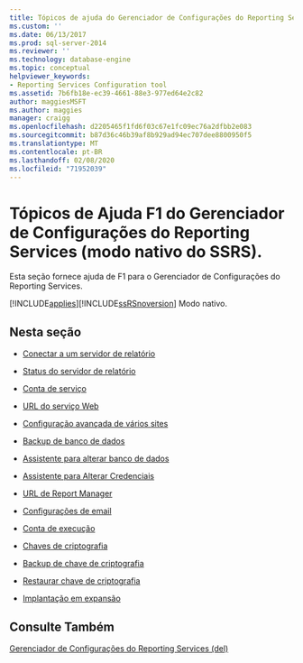 ```yaml
---
title: Tópicos de ajuda do Gerenciador de Configurações do Reporting Services F1 (modo nativo do SSRS) | Microsoft Docs
ms.custom: ''
ms.date: 06/13/2017
ms.prod: sql-server-2014
ms.reviewer: ''
ms.technology: database-engine
ms.topic: conceptual
helpviewer_keywords:
- Reporting Services Configuration tool
ms.assetid: 7b6fb18e-ec39-4661-88e3-977ed64e2c82
author: maggiesMSFT
ms.author: maggies
manager: craigg
ms.openlocfilehash: d2205465f1fd6f03c67e1fc09ec76a2dfbb2e083
ms.sourcegitcommit: b87d36c46b39af8b929ad94ec707dee8800950f5
ms.translationtype: MT
ms.contentlocale: pt-BR
ms.lasthandoff: 02/08/2020
ms.locfileid: "71952039"
---
```

# <a name="reporting-services-configuration-manager-f1-help-topics-ssrs-native-mode"></a>Tópicos de Ajuda F1 do Gerenciador de Configurações do Reporting Services (modo nativo do SSRS).
  Esta seção fornece ajuda de F1 para o Gerenciador de Configurações do Reporting Services.  
  
 [!INCLUDE[applies](../../includes/applies-md.md)][!INCLUDE[ssRSnoversion](../../includes/ssrsnoversion-md.md)] Modo nativo.  
  
## <a name="in-this-section"></a>Nesta seção  
  
-   [Conectar a um servidor de relatório](../../../2014/sql-server/install/connect-to-a-native-mode-report-server.md)  
  
-   [Status do servidor de relatório](../../../2014/sql-server/install/report-server-status-ssrs-native-mode.md)  
  
-   [Conta de serviço](../../../2014/sql-server/install/service-account-ssrs-native-mode.md)  
  
-   [URL do serviço Web](../../../2014/sql-server/install/web-service-url-ssrs-native-mode.md)  
  
-   [Configuração avançada de vários sites](../../../2014/sql-server/install/advanced-multiple-web-site-configuration-ssrs-native-mode.md)  
  
-   [Backup de banco de dados](../../../2014/sql-server/install/database-ssrs-native-mode.md)  
  
-   [Assistente para alterar banco de dados](../../../2014/sql-server/install/change-database-wizard-ssrs-native-mode.md)  
  
-   [Assistente para Alterar Credenciais](../../../2014/sql-server/install/change-credentials-wizard-ssrs-native-mode.md)  
  
-   [URL de Report Manager](../../../2014/sql-server/install/report-manager-url-ssrs-native-mode.md)  
  
-   [Configurações de email](../../reporting-services/install-windows/e-mail-settings-reporting-services-native-mode-configuration-manager.md)  
  
-   [Conta de execução](../../../2014/sql-server/install/execution-account-ssrs-native-mode.md)  
  
-   [Chaves de criptografia](../../../2014/sql-server/install/encryption-keys-ssrs-native-mode.md)  
  
-   [Backup de chave de criptografia](../../../2014/sql-server/install/backup-encryption-key-ssrs-native-mode.md)  
  
-   [Restaurar chave de criptografia](../../../2014/sql-server/install/restore-encryption-key-ssrs-native-mode.md)  
  
-   [Implantação em expansão](../../../2014/sql-server/install/scale-out-deployment-native-mode-report-server.md)  
  
## <a name="see-also"></a>Consulte Também  
 [Gerenciador de Configurações do Reporting Services &#40;del&#41;](reporting-services-configuration-manager-native-mode.md)  
  
  
